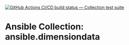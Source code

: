 [![GitHub Actions CI/CD build status — Collection test suite](https://github.com/coll-test/ansible.dimensiondata/workflows/Collection%20test%20suite/badge.svg?branch=master)](https://github.com/coll-test/ansible.dimensiondata/actions?query=workflow%3A%22Collection%20test%20suite%22)

Ansible Collection: ansible.dimensiondata
=================================================